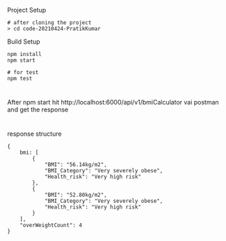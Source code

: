 Project Setup

```
# after cloning the project
> cd code-20210424-PratikKumar

```

Build Setup

```
npm install
npm start

# for test
npm test
```

#

After npm start hit http://localhost:6000/api/v1/bmiCalculator vai postman and get the response

#

response structure

```
{
    bmi: [
        {
            "BMI": "56.14kg/m2",
            "BMI_Category": "Very severely obese",
            "Health_risk": "Very high risk"
        },
        {
            "BMI": "52.80kg/m2",
            "BMI_Category": "Very severely obese",
            "Health_risk": "Very high risk"
        }
    ],
    "overWeightCount": 4
}
```
